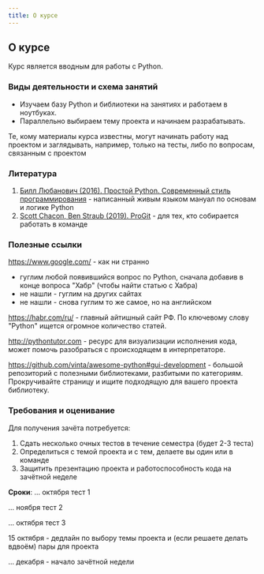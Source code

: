 ```yaml
---
title: О курсе
---
```



## О курсе

Курс является вводным для работы с Python.

### Виды деятельности и схема занятий

 * Изучаем базу Python и библиотеки на занятиях и работаем в ноутбуках.
 * Параллельно выбираем тему проекта и начинаем разрабатывать.
 
 Те, кому материалы курса известны, могут начинать работу над проектом и заглядывать, например, только на тесты, либо по вопросам, связанным с проектом

### Литература

1. [Билл Любанович (2016). Простой Python. Современный стиль программирования](https://yadi.sk/i/ei6gYf98lorTrA) - написанный живым языком мануал по основам и логике Python
2. [Scott Chacon, Ben Straub (2019). ProGit](https://yadi.sk/i/aUEKywcLOkxpxA) - для тех, кто собирается работать в команде

### Полезные ссылки

https://www.google.com/ - как ни странно
* гуглим любой появившийся вопрос по Python, сначала добавив в конце вопроса "Хабр" (чтобы найти статью с Хабра)
* не нашли - гуглим на других сайтах
* не нашли - снова гуглим то же самое, но на английском

https://habr.com/ru/ - главный айтишный сайт РФ. По ключевому слову "Python" ищется огромное количество статей.

http://pythontutor.com - ресурс для визуализации исполнения кода, может помочь разобраться с происходящем в интерпретаторе.

https://github.com/vinta/awesome-python#gui-development - большой репозиторий с полезными библиотеками, разбитыми по категориям. Прокручивайте страницу и ищите подходящую для вашего проекта библиотеку.

### Требования и оценивание

Для получения зачёта потребуется:
1. Сдать несколько очных тестов в течение семестра (будет 2-3 теста)
2. Определиться с темой проекта и с тем, делаете вы один или в команде
3. Защитить презентацию проекта и работоспособность кода на зачётной неделе

**Сроки**: 
... октября тест 1

... ноября тест 2

... октября тест 3

15 октября - дедлайн по выбору темы проекта и (если решаете делать вдвоём) пары для проекта

... декабря - начало зачётной недели
